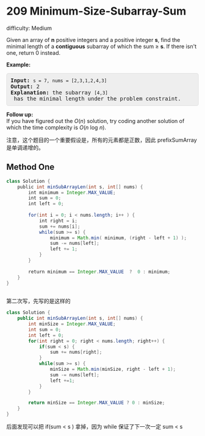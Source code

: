 # 209 Minimum-Size-Subarray-Sum

difficulty: Medium

<style>
        section pre{
          background-color: #eee;
          border: 1px solid #ddd;
          padding:10px;
          border-radius: 5px;
        }
      </style>
<section>
<div><p>Given an array of <strong>n</strong> positive integers and a positive integer <strong>s</strong>, find the minimal length of a <b>contiguous</b> subarray of which the sum ≥ <strong>s</strong>. If there isn't one, return 0 instead.</p>
<p><strong>Example:&nbsp;</strong></p>
<pre><strong>Input:</strong> <code>s = 7, nums = [2,3,1,2,4,3]</code>
<strong>Output:</strong> 2
<strong>Explanation: </strong>the subarray <code>[4,3]</code> has the minimal length under the problem constraint.</pre>
<div class="spoilers"><b>Follow up:</b></div>
<div class="spoilers">If you have figured out the <i>O</i>(<i>n</i>) solution, try coding another solution of which the time complexity is <i>O</i>(<i>n</i> log <i>n</i>).&nbsp;</div>
</div></section>


注意，这个题目的一个重要假设是，所有的元素都是正数，因此 prefixSumArray 是单调递增的。

## Method One

```Java
class Solution {
    public int minSubArrayLen(int s, int[] nums) {
        int minimum = Integer.MAX_VALUE;
        int sum = 0;
        int left = 0;
​
        for(int i = 0; i < nums.length; i++ ) {
            int right = i;
            sum += nums[i];
            while(sum >= s) {
                minimum = Math.min( minimum, (right - left + 1) );
                sum -= nums[left];
                left += 1;
            }
        }
        
        return minimum == Integer.MAX_VALUE  ?  0 : minimum;
    }
}
​
```

第二次写，先写的是这样的

```java
class Solution {
    public int minSubArrayLen(int s, int[] nums) {
        int minSize = Integer.MAX_VALUE;
        int sum = 0;
        int left = 0;
        for(int right = 0; right < nums.length; right++) {
            if(sum < s) {
                sum += nums[right];
            }
            while(sum >= s) {
                minSize = Math.min(minSize, right - left + 1);
                sum -= nums[left];
                left +=1;
            }
        }

        return minSize == Integer.MAX_VALUE ? 0 : minSize;
    }
}
```

后面发现可以把 if(sum < s ) 拿掉，因为 while 保证了下一次一定 sum < s
